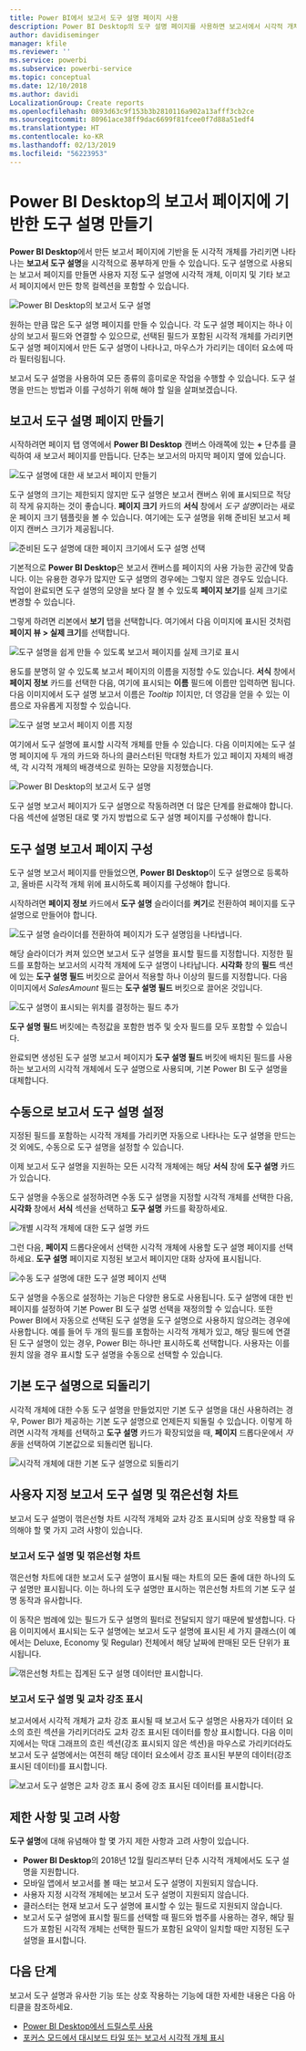 ```yaml
---
title: Power BI에서 보고서 도구 설명 페이지 사용
description: Power BI Desktop의 도구 설명 페이지를 사용하면 보고서에서 시각적 개체를 가리키면 표시되는 도구 설명을 시각적으로 풍부하게 만들 수 있습니다.
author: davidiseminger
manager: kfile
ms.reviewer: ''
ms.service: powerbi
ms.subservice: powerbi-service
ms.topic: conceptual
ms.date: 12/10/2018
ms.author: davidi
LocalizationGroup: Create reports
ms.openlocfilehash: 0893d63c9f153b3b2810116a902a13afff3cb2ce
ms.sourcegitcommit: 80961ace38ff9dac6699f81fcee0f7d88a51edf4
ms.translationtype: HT
ms.contentlocale: ko-KR
ms.lasthandoff: 02/13/2019
ms.locfileid: "56223953"
---
```

# <a name="create-tooltips-based-on-report-pages-in-power-bi-desktop"></a>Power BI Desktop의 보고서 페이지에 기반한 도구 설명 만들기
**Power BI Desktop**에서 만든 보고서 페이지에 기반을 둔 시각적 개체를 가리키면 나타나는 **보고서 도구 설명**을 시각적으로 풍부하게 만들 수 있습니다. 도구 설명으로 사용되는 보고서 페이지를 만들면 사용자 지정 도구 설명에 시각적 개체, 이미지 및 기타 보고서 페이지에서 만든 항목 컬렉션을 포함할 수 있습니다. 

![Power BI Desktop의 보고서 도구 설명](media/desktop-tooltips/desktop-tooltips_00a.png)

원하는 만큼 많은 도구 설명 페이지를 만들 수 있습니다. 각 도구 설명 페이지는 하나 이상의 보고서 필드와 연결할 수 있으므로, 선택된 필드가 포함된 시각적 개체를 가리키면 도구 설명 페이지에서 만든 도구 설명이 나타나고, 마우스가 가리키는 데이터 요소에 따라 필터링됩니다. 

보고서 도구 설명을 사용하여 모든 종류의 흥미로운 작업을 수행할 수 있습니다. 도구 설명을 만드는 방법과 이를 구성하기 위해 해야 할 일을 살펴보겠습니다.

## <a name="create-a-report-tooltip-page"></a>보고서 도구 설명 페이지 만들기
시작하려면 페이지 탭 영역에서 **Power BI Desktop** 캔버스 아래쪽에 있는 **+** 단추를 클릭하여 새 보고서 페이지를 만듭니다. 단추는 보고서의 마지막 페이지 옆에 있습니다. 

![도구 설명에 대한 새 보고서 페이지 만들기](media/desktop-tooltips/desktop-tooltips_02.png)

도구 설명의 크기는 제한되지 않지만 도구 설명은 보고서 캔버스 위에 표시되므로 적당히 작게 유지하는 것이 좋습니다. **페이지 크기** 카드의 **서식** 창에서 *도구 설명*이라는 새로운 페이지 크기 템플릿을 볼 수 있습니다. 여기에는 도구 설명을 위해 준비된 보고서 페이지 캔버스 크기가 제공됩니다.

![준비된 도구 설명에 대한 페이지 크기에서 도구 설명 선택](media/desktop-tooltips/desktop-tooltips_03.png)

기본적으로 **Power BI Desktop**은 보고서 캔버스를 페이지의 사용 가능한 공간에 맞춥니다. 이는 유용한 경우가 많지만 도구 설명의 경우에는 그렇지 않은 경우도 있습니다. 작업이 완료되면 도구 설명의 모양을 보다 잘 볼 수 있도록 **페이지 보기**를 실제 크기로 변경할 수 있습니다. 

그렇게 하려면 리본에서 **보기** 탭을 선택합니다. 여기에서 다음 이미지에 표시된 것처럼 **페이지 뷰 > 실제 크기**를 선택합니다.

![도구 설명을 쉽게 만들 수 있도록 보고서 페이지를 실제 크기로 표시](media/desktop-tooltips/desktop-tooltips_04.png)

용도를 분명히 알 수 있도록 보고서 페이지의 이름을 지정할 수도 있습니다. **서식** 창에서 **페이지 정보** 카드를 선택한 다음, 여기에 표시되는 **이름** 필드에 이름만 입력하면 됩니다. 다음 이미지에서 도구 설명 보고서 이름은 *Tooltip 1*이지만, 더 영감을 얻을 수 있는 이름으로 자유롭게 지정할 수 있습니다.

![도구 설명 보고서 페이지 이름 지정](media/desktop-tooltips/desktop-tooltips_05.png)

여기에서 도구 설명에 표시할 시각적 개체를 만들 수 있습니다. 다음 이미지에는 도구 설명 페이지에 두 개의 카드와 하나의 클러스터된 막대형 차트가 있고 페이지 자체의 배경색, 각 시각적 개체의 배경색으로 원하는 모양을 지정했습니다.

![Power BI Desktop의 보고서 도구 설명](media/desktop-tooltips/desktop-tooltips_06.png)

도구 설명 보고서 페이지가 도구 설명으로 작동하려면 더 많은 단계를 완료해야 합니다. 다음 섹션에 설명된 대로 몇 가지 방법으로 도구 설명 페이지를 구성해야 합니다. 

## <a name="configure-your-tooltip-report-page"></a>도구 설명 보고서 페이지 구성 

도구 설명 보고서 페이지를 만들었으면, **Power BI Desktop**이 도구 설명으로 등록하고, 올바른 시각적 개체 위에 표시하도록 페이지를 구성해야 합니다.

시작하려면 **페이지 정보** 카드에서 **도구 설명** 슬라이더를 **켜기**로 전환하여 페이지를 도구 설명으로 만들어야 합니다.  

![도구 설명 슬라이더를 전환하여 페이지가 도구 설명임을 나타냅니다.](media/desktop-tooltips/desktop-tooltips_07.png)

해당 슬라이더가 켜져 있으면 보고서 도구 설명을 표시할 필드를 지정합니다. 지정한 필드를 포함하는 보고서의 시각적 개체에 도구 설명이 나타납니다. **시각화** 창의 **필드** 섹션에 있는 **도구 설명 필드** 버킷으로 끌어서 적용할 하나 이상의 필드를 지정합니다. 다음 이미지에서 *SalesAmount* 필드는 **도구 설명 필드** 버킷으로 끌어온 것입니다.

![도구 설명이 표시되는 위치를 결정하는 필드 추가](media/desktop-tooltips/desktop-tooltips_08.png)
 
**도구 설명 필드** 버킷에는 측정값을 포함한 범주 및 숫자 필드를 모두 포함할 수 있습니다.

완료되면 생성된 도구 설명 보고서 페이지가 **도구 설명 필드** 버킷에 배치된 필드를 사용하는 보고서의 시각적 개체에서 도구 설명으로 사용되며, 기본 Power BI 도구 설명을 대체합니다.

## <a name="manually-setting-a-report-tooltip"></a>수동으로 보고서 도구 설명 설정

지정된 필드를 포함하는 시각적 개체를 가리키면 자동으로 나타나는 도구 설명을 만드는 것 외에도, 수동으로 도구 설명을 설정할 수 있습니다. 

이제 보고서 도구 설명을 지원하는 모든 시각적 개체에는 해당 **서식** 창에 **도구 설명** 카드가 있습니다. 

도구 설명을 수동으로 설정하려면 수동 도구 설명을 지정할 시각적 개체를 선택한 다음, **시각화** 창에서 **서식** 섹션을 선택하고 **도구 설명** 카드를 확장하세요.

![개별 시각적 개체에 대한 도구 설명 카드](media/desktop-tooltips/desktop-tooltips_09.png)

그런 다음, **페이지** 드롭다운에서 선택한 시각적 개체에 사용할 도구 설명 페이지를 선택하세요. **도구 설명** 페이지로 지정된 보고서 페이지만 대화 상자에 표시됩니다.

![수동 도구 설명에 대한 도구 설명 페이지 선택](media/desktop-tooltips/desktop-tooltips_10.png)

도구 설명을 수동으로 설정하는 기능은 다양한 용도로 사용됩니다. 도구 설명에 대한 빈 페이지를 설정하여 기본 Power BI 도구 설명 선택을 재정의할 수 있습니다. 또한 Power BI에서 자동으로 선택된 도구 설명을 도구 설명으로 사용하지 않으려는 경우에 사용합니다. 예를 들어 두 개의 필드를 포함하는 시각적 개체가 있고, 해당 필드에 연결된 도구 설명이 있는 경우, Power BI는 하나만 표시하도록 선택합니다. 사용자는 이를 원치 않을 경우 표시할 도구 설명을 수동으로 선택할 수 있습니다.

## <a name="reverting-to-default-tooltips"></a>기본 도구 설명으로 되돌리기

시각적 개체에 대한 수동 도구 설명을 만들었지만 기본 도구 설명을 대신 사용하려는 경우, Power BI가 제공하는 기본 도구 설명으로 언제든지 되돌릴 수 있습니다. 이렇게 하려면 시각적 개체를 선택하고 **도구 설명** 카드가 확장되었을 때, **페이지** 드롭다운에서 *자동*을 선택하여 기본값으로 되돌리면 됩니다.

![시각적 개체에 대한 기본 도구 설명으로 되돌리기](media/desktop-tooltips/desktop-tooltips_11.png)

## <a name="custom-report-tooltips-and-line-charts"></a>사용자 지정 보고서 도구 설명 및 꺾은선형 차트

보고서 도구 설명이 꺾은선형 차트 시각적 개체와 교차 강조 표시되며 상호 작용할 때 유의해야 할 몇 가지 고려 사항이 있습니다.

### <a name="report-tooltips-and-line-charts"></a>보고서 도구 설명 및 꺾은선형 차트

꺾은선형 차트에 대한 보고서 도구 설명이 표시될 때는 차트의 모든 줄에 대한 하나의 도구 설명만 표시됩니다. 이는 하나의 도구 설명만 표시하는 꺾은선형 차트의 기본 도구 설명 동작과 유사합니다. 

이 동작은 범례에 있는 필드가 도구 설명의 필터로 전달되지 않기 때문에 발생합니다. 다음 이미지에서 표시되는 도구 설명에는 보고서 도구 설명에 표시된 세 가지 클래스(이 예에서는 Deluxe, Economy 및 Regular) 전체에서 해당 날짜에 판매된 모든 단위가 표시됩니다. 

![꺾은선형 차트는 집계된 도구 설명 데이터만 표시합니다.](media/desktop-tooltips/desktop-tooltips_12.png)

### <a name="report-tooltips-and-cross-highlighting"></a>보고서 도구 설명 및 교차 강조 표시

보고서에서 시각적 개체가 교차 강조 표시될 때 보고서 도구 설명은 사용자가 데이터 요소의 흐린 섹션을 가리키더라도 교차 강조 표시된 데이터를 항상 표시합니다. 다음 이미지에서는 막대 그래프의 흐린 섹션(강조 표시되지 않은 섹션)을 마우스로 가리키더라도 보고서 도구 설명에서는 여전히 해당 데이터 요소에서 강조 표시된 부분의 데이터(강조 표시된 데이터)를 표시합니다.

![보고서 도구 설명은 교차 강조 표시 중에 강조 표시된 데이터를 표시합니다.](media/desktop-tooltips/desktop-tooltips_13.png)



## <a name="limitations-and-considerations"></a>제한 사항 및 고려 사항
**도구 설명**에 대해 유념해야 할 몇 가지 제한 사항과 고려 사항이 있습니다.

* **Power BI Desktop**의 2018년 12월 릴리즈부터 단추 시각적 개체에서도 도구 설명을 지원합니다.
* 모바일 앱에서 보고서를 볼 때는 보고서 도구 설명이 지원되지 않습니다. 
* 사용자 지정 시각적 개체에는 보고서 도구 설명이 지원되지 않습니다. 
* 클러스터는 현재 보고서 도구 설명에 표시할 수 있는 필드로 지원되지 않습니다. 
* 보고서 도구 설명에 표시할 필드를 선택할 때 필드와 범주를 사용하는 경우, 해당 필드가 포함된 시각적 개체는 선택한 필드가 포함된 요약이 일치할 때만 지정된 도구 설명을 표시합니다. 



## <a name="next-steps"></a>다음 단계
보고서 도구 설명과 유사한 기능 또는 상호 작용하는 기능에 대한 자세한 내용은 다음 아티클을 참조하세요.

* [Power BI Desktop에서 드릴스루 사용](desktop-drillthrough.md)
* [포커스 모드에서 대시보드 타일 또는 보고서 시각적 개체 표시](consumer/end-user-focus.md)

